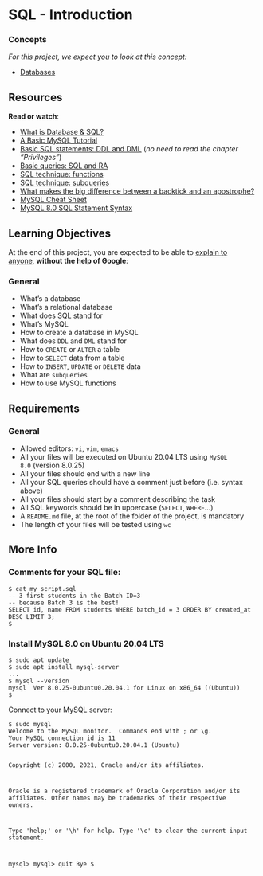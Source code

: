 <h1>SQL - Introduction</h1>
<div class="panel-heading">
<h3 class="panel-title">Concepts</h3>
</div>
<div class="panel-body">
<p><em>For this project, we expect you to look at this concept:</em></p>
<ul>
<li><a href="https://intranet.hbtn.io/concepts/864">Databases</a></li>
</ul>
<h2>Resources</h2>
<p><strong>Read or watch</strong>:</p>
<ul>
<li><a title="What is Database &amp; SQL?" href="https://intranet.hbtn.io/rltoken/jRAhwW4u4YvZtLtMGU2_6g" target="_blank" rel="noopener">What is Database &amp; SQL?</a></li>
<li><a title="A Basic MySQL Tutorial" href="https://intranet.hbtn.io/rltoken/m_0RMf4RcC5NrHyjY1xN3w" target="_blank" rel="noopener">A Basic MySQL Tutorial</a></li>
<li><a title="Basic SQL statements: DDL and DML" href="https://intranet.hbtn.io/rltoken/-Qrnbp5eKmo7ajPDZekjfg" target="_blank" rel="noopener">Basic SQL statements: DDL and DML</a>&nbsp;(<em>no need to read the chapter &ldquo;Privileges&rdquo;</em>)</li>
<li><a title="Basic queries: SQL and RA" href="https://intranet.hbtn.io/rltoken/wXN5s1qexSTMh--NkTF1_w" target="_blank" rel="noopener">Basic queries: SQL and RA</a></li>
<li><a title="SQL technique: functions" href="https://intranet.hbtn.io/rltoken/7khGjnehvjHnqNZ9yizggg" target="_blank" rel="noopener">SQL technique: functions</a></li>
<li><a title="SQL technique: subqueries" href="https://intranet.hbtn.io/rltoken/xnJcopQTZyUke3LdAkOwow" target="_blank" rel="noopener">SQL technique: subqueries</a></li>
<li><a title="What makes the big difference between a backtick and an apostrophe?" href="https://intranet.hbtn.io/rltoken/QEr3XcBPhIR-E8NSSn1nzg" target="_blank" rel="noopener">What makes the big difference between a backtick and an apostrophe?</a></li>
<li><a title="MySQL Cheat Sheet" href="https://intranet.hbtn.io/rltoken/mNcGgvhZNG0dbFe23E-EjA" target="_blank" rel="noopener">MySQL Cheat Sheet</a></li>
<li><a title="MySQL 8.0 SQL Statement Syntax" href="https://intranet.hbtn.io/rltoken/ePNUeloWxfiXwec7HeKe7Q" target="_blank" rel="noopener">MySQL 8.0 SQL Statement Syntax</a></li>
</ul>
<h2>Learning Objectives</h2>
<p>At the end of this project, you are expected to be able to&nbsp;<a title="explain to anyone" href="https://intranet.hbtn.io/rltoken/6bUOgrGi5Yd_I65Jp9bAfg" target="_blank" rel="noopener">explain to anyone</a>,&nbsp;<strong>without the help of Google</strong>:</p>
<h3>General</h3>
<ul>
<li>What&rsquo;s a database</li>
<li>What&rsquo;s a relational database</li>
<li>What does SQL stand for</li>
<li>What&rsquo;s MySQL</li>
<li>How to create a database in MySQL</li>
<li>What does&nbsp;<code>DDL</code>&nbsp;and&nbsp;<code>DML</code>&nbsp;stand for</li>
<li>How to&nbsp;<code>CREATE</code>&nbsp;or&nbsp;<code>ALTER</code>&nbsp;a table</li>
<li>How to&nbsp;<code>SELECT</code>&nbsp;data from a table</li>
<li>How to&nbsp;<code>INSERT</code>,&nbsp;<code>UPDATE</code>&nbsp;or&nbsp;<code>DELETE</code>&nbsp;data</li>
<li>What are&nbsp;<code>subqueries</code></li>
<li>How to use MySQL functions</li>
</ul>
<h2>Requirements</h2>
<h3>General</h3>
<ul>
<li>Allowed editors:&nbsp;<code>vi</code>,&nbsp;<code>vim</code>,&nbsp;<code>emacs</code></li>
<li>All your files will be executed on Ubuntu 20.04 LTS using&nbsp;<code>MySQL 8.0</code>&nbsp;(version 8.0.25)</li>
<li>All your files should end with a new line</li>
<li>All your SQL queries should have a comment just before (i.e. syntax above)</li>
<li>All your files should start by a comment describing the task</li>
<li>All SQL keywords should be in uppercase (<code>SELECT</code>,&nbsp;<code>WHERE</code>&hellip;)</li>
<li>A&nbsp;<code>README.md</code>&nbsp;file, at the root of the folder of the project, is mandatory</li>
<li>The length of your files will be tested using&nbsp;<code>wc</code></li>
</ul>
<h2>More Info</h2>
<h3>Comments for your SQL file:</h3>
<pre><code>$ cat my_script.sql
-- 3 first students in the Batch ID=3
-- because Batch 3 is the best!
SELECT id, name FROM students WHERE batch_id = 3 ORDER BY created_at DESC LIMIT 3;
$
</code></pre>
<h3>Install MySQL 8.0 on Ubuntu 20.04 LTS</h3>
<pre><code>$ sudo apt update
$ sudo apt install mysql-server
...
$ mysql --version
mysql  Ver 8.0.25-0ubuntu0.20.04.1 for Linux on x86_64 ((Ubuntu))
$
</code></pre>
<p>Connect to your MySQL server:</p>
<pre><code>$ sudo mysql
Welcome to the MySQL monitor.  Commands end with ; or \g.
Your MySQL connection id is 11
Server version: 8.0.25-0ubuntu0.20.04.1 (Ubuntu)

Copyright (c) 2000, 2021, Oracle and/or its affiliates.

Oracle is a registered trademark of Oracle Corporation and/or its
affiliates. Other names may be trademarks of their respective
owners.

Type 'help;' or '\h' for help. Type '\c' to clear the current input statement.

mysql&gt;
mysql&gt; quit
Bye
$
</code></pre>
</div>
